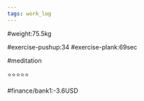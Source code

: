```yaml
---
tags: work_log
---
```


#weight:75.5kg

#exercise-pushup:34
#exercise-plank:69sec

#meditation

⭐⭐⭐⭐⭐

#finance/bank1:-3.6USD


